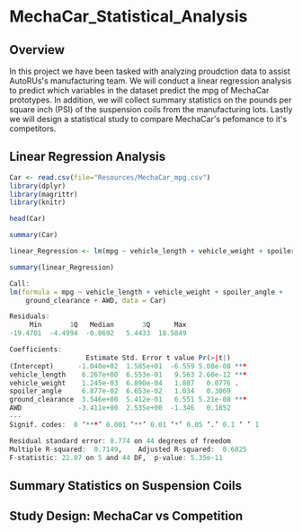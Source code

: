 # MechaCar_Statistical_Analysis

## Overview

In this project we have been tasked with analyzing proudction data to assist AutoRUs's manufacturing team. We will conduct a linear regression analysis to predict which variables in the dataset predict the mpg of MechaCar prototypes. In addition, we will collect summary statistics on the pounds per square inch (PSI) of the suspension coils from the manufacturing lots. Lastly we will design a statistical study to compare MechaCar's pefomance to it's competitors.

## Linear Regression Analysis
```r
Car <- read.csv(file="Resources/MechaCar_mpg.csv")
library(dplyr)
library(magrittr)
library(knitr)

head(Car)

summary(Car)

linear_Regression <- lm(mpg ~ vehicle_length + vehicle_weight + spoiler_angle + ground_clearance + AWD, data=Car)

summary(linear_Regression)
```

```r
Call:
lm(formula = mpg ~ vehicle_length + vehicle_weight + spoiler_angle + 
    ground_clearance + AWD, data = Car)

Residuals:
     Min       1Q   Median       3Q      Max 
-19.4701  -4.4994  -0.0692   5.4433  18.5849 

Coefficients:
                   Estimate Std. Error t value Pr(>|t|)    
(Intercept)      -1.040e+02  1.585e+01  -6.559 5.08e-08 ***
vehicle_length    6.267e+00  6.553e-01   9.563 2.60e-12 ***
vehicle_weight    1.245e-03  6.890e-04   1.807   0.0776 .  
spoiler_angle     6.877e-02  6.653e-02   1.034   0.3069    
ground_clearance  3.546e+00  5.412e-01   6.551 5.21e-08 ***
AWD              -3.411e+00  2.535e+00  -1.346   0.1852    
---
Signif. codes:  0 ‘***’ 0.001 ‘**’ 0.01 ‘*’ 0.05 ‘.’ 0.1 ‘ ’ 1

Residual standard error: 8.774 on 44 degrees of freedom
Multiple R-squared:  0.7149,	Adjusted R-squared:  0.6825 
F-statistic: 22.07 on 5 and 44 DF,  p-value: 5.35e-11
```
## Summary Statistics on Suspension Coils

## Study Design: MechaCar vs Competition

